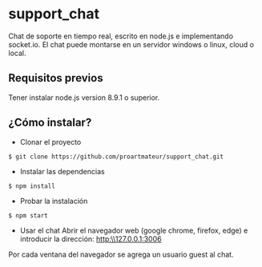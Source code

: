 # support_chat
Chat de soporte en tiempo real, escrito en node.js e implementando socket.io.
El chat puede montarse en un servidor windows o linux, cloud o local.

## Requisitos previos
Tener instalar node.js version 8.9.1 o superior.


## ¿Cómo instalar?
+ Clonar el proyecto

```{r, engine='bash', count_lines}
$ git clone https://github.com/proartmateur/support_chat.git
```
+ Instalar las dependencias
```{r, engine='bash', count_lines}
$ npm install
```
+ Probar la instalación
```{r, engine='bash', count_lines}
$ npm start
```
+ Usar el chat
Abrir el navegador web (google chrome, firefox, edge) e introducir la dirección: [http:\\\\127.0.0.1:3006](http:%5C%5C127.0.0.1:3006) 

Por cada ventana del navegador se agrega un usuario guest al chat.
